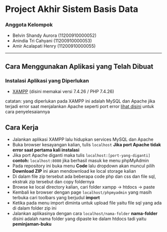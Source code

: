 # Project Akhir Sistem Basis Data
### Anggota Kelompok
* Belvin Shandy Aurora (11200910000052)
* Anindia Tri Cahyani (11200910000053)
* Amir Acalapati Henry (11200910000055)
***

## Cara Menggunakan Aplikasi yang Telah Dibuat
### Instalasi Aplikasi yang Diperlukan
* [XAMPP](https://www.apachefriends.org/download.html) (disini memakai versi 7.4.26 / PHP 7.4.26)

catatan: yang diperlukan pada XAMPP ini adalah MySQL dan Apache jika terjadi error saat menjalankan Apache seperti port error [lihat disini](https://youtu.be/_cu7KM0NsUA) untuk cara penyelesaiannya

## Cara Kerja
* Jalankan aplikasi XAMPP lalu hidupkan services MySQL dan Apache
* Buka browser kesayangan kalian, tulis `localhost` **Jika port Apache tidak error saat pertama kali instalasi**
* Jika port Apache diganti maka tulis `localhost:[port-yang-diganti]` **contoh:** `localhost:8080` jika berhasil masuk ke menu phpMyAdmin
* Pada repository ini buka menu **Code** lalu dropdown akan muncul pilih **Download ZIP** ini akan mendownload ke local storage kalian
* Di dalam file zip tersebut ada beberapa code php dan css dan file sql, ekstrak zip tersebut dan copy foldernya
* Browse ke local directory kalian, cari folder xampp -> htdocs -> paste
* Kembali ke browser dengan page `localhost/phpmyadmin` yang masih terbuka cari toolbars yang berjudul **import**
* Ketika pada menu import diminta untuk upload file yaitu file sql yang ada di dalam folder zip ini
* Jalankan aplikasinya dengan cara `localhost/nama-folder` **nama-folder** disini adalah nama folder yang dipaste ke dalam htdocs tadi yaitu **peminjaman-buku**
